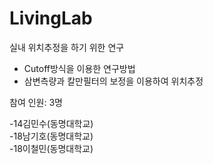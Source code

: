 # LivingLab

실내 위치추정을 하기 위한 연구

  - Cutoff방식을 이용한 연구방법
  - 삼변측량과 칼만필터의 보정을 이용하여 위치추정
  
  
 참여 인원: 3명
 
  -14김민수(동명대학교)  
  -18남기호(동명대학교)  
  -18이철민(동명대학교)  
